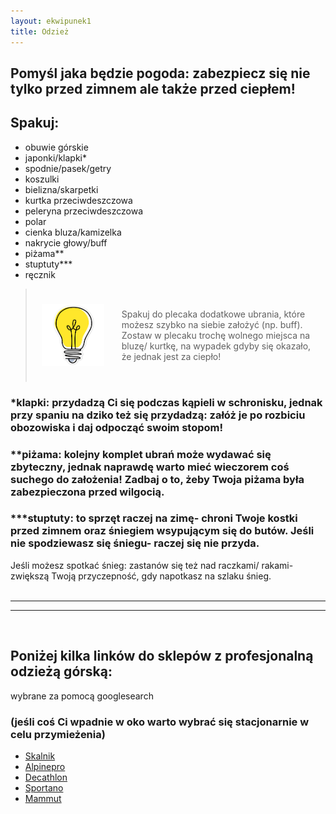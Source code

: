 ```yaml
---
layout: ekwipunek1
title: Odzież
---
```


## Pomyśl jaka będzie pogoda: zabezpiecz się nie tylko przed zimnem ale także przed ciepłem!

## Spakuj:

- obuwie górskie
- japonki/klapki\*
- spodnie/pasek/getry
- koszulki
- bielizna/skarpetki
- kurtka przeciwdeszczowa
- peleryna przeciwdeszczowa
- polar
- cienka bluza/kamizelka
- nakrycie głowy/buff
- piżama\*\*
- stuptuty\*\*\*
- ręcznik

<blockquote>
    <div style="display: flex; align-items: center; padding: 10px;" class="bg-amber-300">
    <img src="assets/images/bulb.png" alt="Opis obrazka" style="margin-right: 20px; width: 100px; height: auto;">
    <p style= "padding: 8px;" class="text-greyBaseDark">
        Spakuj do plecaka dodatkowe ubrania, które możesz szybko na siebie założyć (np. buff).<br>
        Zostaw w plecaku trochę wolnego miejsca na bluzę/ kurtkę, na wypadek gdyby się okazało, że jednak jest za ciepło!
    </p>
    </div>
</blockquote>

### \*klapki: przydadzą Ci się podczas kąpieli w schronisku, jednak przy spaniu na dziko też się przydadzą: załóż je po rozbiciu obozowiska i daj odpocząć swoim stopom!

### \*\*piżama: kolejny komplet ubrań może wydawać się zbyteczny, jednak naprawdę warto mieć wieczorem coś suchego do założenia! Zadbaj o to, żeby Twoja piżama była zabezpieczona przed wilgocią.

### \*\*\*stuptuty: to sprzęt raczej na zimę- chroni Twoje kostki przed zimnem oraz śniegiem wsypującym się do butów. Jeśli nie spodziewasz się śniegu- raczej się nie przyda.

Jeśli możesz spotkać śnieg: zastanów się też nad raczkami/ rakami- zwiększą Twoją przyczepność, gdy napotkasz na szlaku śnieg.
<br><br>

---

---

<br>

## Poniżej kilka linków do sklepów z profesjonalną odzieżą górską:

wybrane za pomocą googlesearch

### (jeśli coś Ci wpadnie w oko warto wybrać się stacjonarnie w celu przymieżenia)

- [Skalnik](https://www.skalnik.pl/odziez?srsltid=AfmBOoo9I-CaPJ5LuwcPrZeJxB7tP1_SCe-m2RM_08-LP1GYsJmhRUKK)
- [Alpinepro](https://alpinepro.pl/pl/c/DLA-MEZCZYZN/21?srsltid=AfmBOorrDQb2TDl7rb8T63IPHVrzZBi6m36Gfge89i_UCFtgrsT2kjp9)
- [Decathlon](https://www.decathlon.pl/sporty/turystyka-trekking/odziez-turystyczna-i-trekkingowa)
- [Sportano](https://sportano.pl/odziez-turystyczna-i-trekkingowa)
- [Mammut](https://mmtsklep.pl/on)
